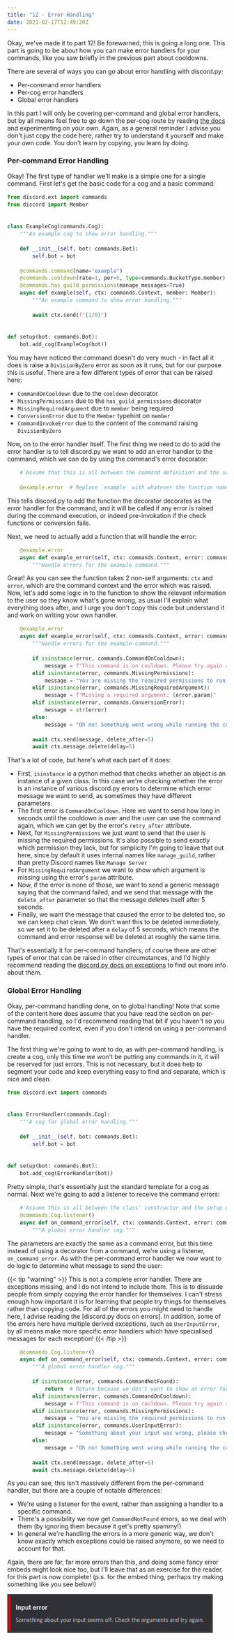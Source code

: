 ```yaml
---
title: "12 - Error Handling"
date: 2021-02-17T12:49:20Z
---
```


Okay, we've made it to part 12! Be forewarned, this is going a long one. This part is going to be about how you can make error handlers for your commands, like you saw briefly in the previous part about cooldowns.

There are several of ways you can go about error handling with discord.py:

- Per-command error handlers
- Per-cog error handlers
- Global error handlers

In this part I will only be covering per-command and global error handlers, but by all means feel free to go down the per-cog route by reading [the docs](https://discordpy.readthedocs.io/) and experimenting on your own. Again, as a general reminder I advise you don't just copy the code here, rather try to understand it yourself and make your own code. You don't learn by copying, you learn by doing.

### Per-command Error Handling

Okay! The first type of handler we'll make is a simple one for a single command. First let's get the basic code for a cog and a basic command:

```py
from discord.ext import commands
from discord import Member


class ExampleCog(commands.Cog):
    """An example cog to show error handling."""

    def __init__(self, bot: commands.Bot):
        self.bot = bot

    @commands.command(name="example")
    @commands.cooldown(rate=1, per=5, type=commands.BucketType.member)
    @commands.has_guild_permissions(manage_messages=True)
    async def example(self, ctx: commands.Context, member: Member):
        """An example command to show error handling."""

        await ctx.send(f"{1/0}")


def setup(bot: commands.Bot):
    bot.add_cog(ExampleCog(bot))
```

You may have noticed the command doesn't do very much - in fact all it does is raise a `DivisionByZero` error as soon as it runs, but for our purpose this is useful. There are a few different types of error that can be raised here:

- `CommandOnCooldown` due to the `cooldown` decorator
- `MissingPermissions` due to the `has_guild_permissions` decorator
- `MissingRequiredArgument` due to `member` being required
- `ConversionError` due to the `Member` typehint on `member`
- `CommandInvokeError` due to the content of the command raising `DivisionByZero`

Now, on to the error handler itself. The first thing we need to do to add the error handler is to tell discord.py we want to add an error handler to the command, which we can do by using the command's error decorator:

```py
    # Assume that this is all between the command definition and the setup function.

    @example.error  # Replace `example` with whatever the function name of the command is.
```

This tells discord.py to add the function the decorator decorates as the error handler for the command, and it will be called if any error is raised during the command execution, or indeed pre-invokation if the check functions or conversion fails.

Next, we need to actually add a function that will handle the error:

```py
    @example.error
    async def example_error(self, ctx: commands.Context, error: commands.CommandError):
        """Handle errors for the example command."""
```

Great! As you can see the function takes 2 non-self arguments: `ctx` and `error`, which are the command context and the error which was raised. Now, let's add some logic in to the function to show the relevant information to the user so they know what's gone wrong, as usual I'll explain what everything does after, and I urge you don't copy this code but understand it and work on writing your own handler.

```py
    @example.error
    async def example_error(self, ctx: commands.Context, error: commands.CommandError):
        """Handle errors for the example command."""

        if isinstance(error, commands.CommandOnCooldown):
            message = f"This command is on cooldown. Please try again after {round(error.retry_after, 1)} seconds."
        elif isinstance(error, commands.MissingPermissions):
            message = "You are missing the required permissions to run this command!"
        elif isinstance(error, commands.MissingRequiredArgument):
            message = f"Missing a required argument: {error.param}"
        elif isinstance(error, commands.ConversionError):
            message = str(error)
        else:
            message = "Oh no! Something went wrong while running the command!"

        await ctx.send(message, delete_after=5)
        await ctx.message.delete(delay=5)
```

That's a lot of code, but here's what each part of it does:

- First, `isinstance` is a python method that checks whether an object is an instance of a given class. In this case we're checking whether the error is an instance of various discord.py errors to determine which error message we want to send, as sometimes they have different parameters.
- The first error is `CommandOnCooldown`. Here we want to send how long in seconds until the cooldown is over and the user can use the command again, which we can get by the error's `retry_after` attribute.
- Next, for `MissingPermissions` we just want to send that the user is missing the required permissions. It's also possible to send exactly which permission they lack, but for simplicity I'm going to leave that out here, since by default it uses internal names like `manage_guild`, rather than pretty Discord names like `Manage Server`
- For `MissingRequiredArgument` we want to show which argument is missing using the error's `param` attribute.
- Now, if the error is none of those, we want to send a generic message saying that the command failed, and we send that message with the `delete_after` parameter so that the message deletes itself after 5 seconds.
- Finally, we want the message that caused the error to be deleted too, so we can keep chat clean. We don't want this to be deleted immediately, so we set it to be deleted after a `delay` of 5 seconds, which means the command and error response will be deleted at roughly the same time.

That's essentially it for per-command handlers, of course there are other types of error that can be raised in other circumstances, and I'd highly recommend reading the [discord.py docs on exceptions](https://discordpy.readthedocs.io/en/latest/ext/commands/api.html#exceptions) to find out more info about them.

### Global Error Handling

Okay, per-command handling done, on to global handling! Note that some of the content here does assume that you have read the section on per-command handling, so I'd recommend reading that bit if you haven't so you have the required context, even if you don't intend on using a per-command handler.

The first thing we're going to want to do, as with per-command handling, is create a cog, only this time we won't be putting any commands in it, it will be reserved for just errors. This is not necessary, but it does help to segment your code and keep everything easy to find and separate, which is nice and clean.

```py
from discord.ext import commands


class ErrorHandler(commands.Cog):
    """A cog for global error handling."""

    def __init__(self, bot: commands.Bot):
        self.bot = bot


def setup(bot: commands.Bot):
    bot.add_cog(ErrorHandler(bot))
```

Pretty simple, that's essentially just the standard template for a cog as normal. Next we're going to add a listener to receive the command errors:

```py
    # Assume this is all between the class' constructor and the setup method.
    @commands.Cog.listener()
    async def on_command_error(self, ctx: commands.Context, error: commands.CommandError):
        """A global error handler cog."""
```

The parameters are exactly the same as a command error, but this time instead of using a decorator from a command, we're using a listener, `on_command_error`. As with the per-command error handler we now want to do logic to determine what message to send the user:

{{< tip "warning" >}}
This is not a complete error handler. There are exceptions missing, and I do not intend to include them. This is to dissuade people from simply copying the error handler for themselves. I can't stress enough how important it is for learning that people try things for themselves rather than copying code. For all of the errors you might need to handle here, I advise reading the [discord.py docs on errors]. In addition, some of the errors here have multiple derived exceptions, such as `UserInputError`, by all means make more specific error handlers which have specialised messages for each exception!
{{< /tip >}}

```py
    @commands.Cog.listener()
    async def on_command_error(self, ctx: commands.Context, error: commands.CommandError):
        """A global error handler cog."""

        if isinstance(error, commands.CommandNotFound):
            return  # Return because we don't want to show an error for every command not found
        elif isinstance(error, commands.CommandOnCooldown):
            message = f"This command is on cooldown. Please try again after {round(error.retry_after, 1)} seconds."
        elif isinstance(error, commands.MissingPermissions):
            message = "You are missing the required permissions to run this command!"
        elif isinstance(error, commands.UserInputError):
            message = "Something about your input was wrong, please check your input and try again!"
        else:
            message = "Oh no! Something went wrong while running the command!"

        await ctx.send(message, delete_after=5)
        await ctx.message.delete(delay=5)
```

As you can see, this isn't massively different from the per-command handler, but there are a couple of notable differences:

- We're using a listener for the event, rather than assigning a handler to a specific command.
- There's a possibility we now get `CommandNotFound` errors, so we deal with them (by ignoring them because it get's pretty spammy!)
- In general we're handling the errors in a more generic way, we don't know exactly which exceptions could be raised anymore, so we need to account for that.

Again, there are far, far more errors than this, and doing some fancy error embeds might look nice too, but I'll leave that as an exercise for the reader, for this part is now complete! (p.s. for the embed thing, perhaps try making something like you see below!)

![Error Embed](/images/error_embed.png)
